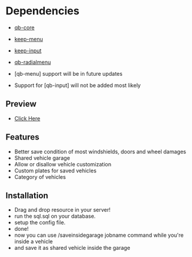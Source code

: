 # Dependencies

- [qb-core]()
- [keep-menu](https://github.com/swkeep/keep-menu)
- [keep-input](https://github.com/swkeep/keep-input)
- [qb-radialmenu](https://github.com/qbcore-framework/qb-radialmenu)

- [qb-menu] support will be in future updates
- Support for [qb-input] will not be added most likely

## Preview

- [Click Here](https://youtu.be/51rRVQtvedI)

## Features

- Better save condition of most windshields, doors and wheel damages
- Shared vehicle garage
- Allow or disallow vehicle customization
- Custom plates for saved vehicles
- Category of vehicles

## Installation

- Drag and drop resource in your server!
- run the sql.sql on your database.
- setup the config file.
- done!
- now you can use /saveinsidegarage jobname command while you're inside a vehicle
- and save it as shared vehicle inside the garage
